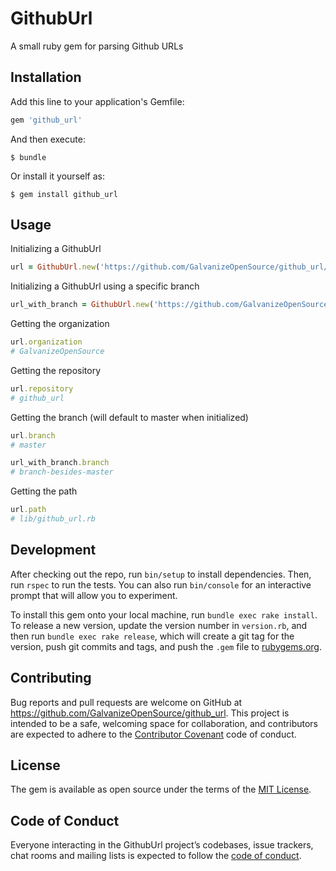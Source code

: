 # GithubUrl

A small ruby gem for parsing Github URLs

## Installation

Add this line to your application's Gemfile:

```ruby
gem 'github_url'
```

And then execute:

    $ bundle

Or install it yourself as:

    $ gem install github_url

## Usage

Initializing a GithubUrl

```ruby
url = GithubUrl.new('https://github.com/GalvanizeOpenSource/github_url/blob/master/lib/github_url.rb')
```

Initializing a GithubUrl using a specific branch

```ruby
url_with_branch = GithubUrl.new('https://github.com/GalvanizeOpenSource/github_url/blob/master/lib/github_url.rb', 'branch-besides-master')
```

Getting the organization

```ruby
url.organization
# GalvanizeOpenSource
```

Getting the repository

```ruby
url.repository
# github_url
```

Getting the branch (will default to master when initialized)

```ruby
url.branch
# master
```

```ruby
url_with_branch.branch
# branch-besides-master
```

Getting the path

```ruby
url.path
# lib/github_url.rb
```

## Development

After checking out the repo, run `bin/setup` to install dependencies. Then, run `rspec` to run the tests. You can also run `bin/console` for an interactive prompt that will allow you to experiment.

To install this gem onto your local machine, run `bundle exec rake install`. To release a new version, update the version number in `version.rb`, and then run `bundle exec rake release`, which will create a git tag for the version, push git commits and tags, and push the `.gem` file to [rubygems.org](https://rubygems.org).

## Contributing

Bug reports and pull requests are welcome on GitHub at https://github.com/GalvanizeOpenSource/github_url. This project is intended to be a safe, welcoming space for collaboration, and contributors are expected to adhere to the [Contributor Covenant](http://contributor-covenant.org) code of conduct.

## License

The gem is available as open source under the terms of the [MIT License](http://opensource.org/licenses/MIT).

## Code of Conduct

Everyone interacting in the GithubUrl project’s codebases, issue trackers, chat rooms and mailing lists is expected to follow the [code of conduct](https://github.com/GalvanizeOpenSource/github_url/blob/master/CODE_OF_CONDUCT.md).
